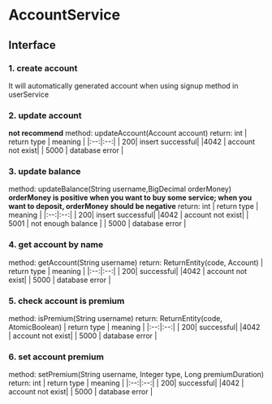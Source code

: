 # AccountService
## Interface
### 1. create account
It will automatically generated account when using signup method in userService

### 2. update account
__not recommend__
method: updateAccount(Account account)
return: int
| return type | meaning |
|:--:|:--:|
| 200| insert successful|
|4042 | account not exist|
| 5000 | database error |

### 3. update balance
method: updateBalance(String username,BigDecimal orderMoney)
__orderMoney is positive when you want to buy some service; when you want to deposit, orderMoney should be negative__
return: int
| return type | meaning |
|:--:|:--:|
| 200| insert successful|
|4042 | account not exist|
| 5001 | not enough balance |
| 5000 | database error |

### 4. get account by name
method: getAccount(String username)
return: ReturnEntity(code, Account)
| return type | meaning |
|:--:|:--:|
| 200| successful|
|4042 | account not exist|
| 5000 | database error |

### 5. check account is premium
method: isPremium(String username)
return: ReturnEntity(code, AtomicBoolean)
| return type | meaning |
|:--:|:--:|
| 200| successful|
|4042 | account not exist|
| 5000 | database error |

### 6. set account  premium
method: setPremium(String username, Integer type, Long premiumDuration)
return: int
| return type | meaning |
|:--:|:--:|
| 200| successful|
|4042 | account not exist|
| 5000 | database error |